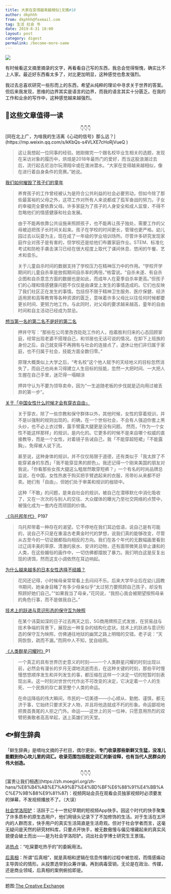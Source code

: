```yaml
---
title: 大家在变得越来越相似|文摘#18
author: dkphhh
from: dkphhh@foxmail.com
tag: 生活 社会 书
date: 2019-8-31 18:00
layout: post
category: digest
permalink: /become-more-same
---
```


![](https://images.unsplash.com/photo-1529720317453-c8da503f2051?ixlib=rb-1.2.1&ixid=eyJhcHBfaWQiOjEyMDd9)

有时候看这文摘里摘录的文字，再看看自己写的东西，我总会觉得惭愧，确实比不上人家。最近好东西看太多了，对比更加明显，这种感觉也愈发强烈。

我过去总喜欢研究一些形而上的东西，希望从纯粹的理论中寻求关于世界的答案。但后来我发现，思维的边界其实是语言的边界，而我的语言其实十分匮乏。在我的工作和业余的写作中，这种感觉越来越强烈。

## 📰这些文章值得一读

<center>👇👇👇</center>
[同在北上广，为啥我的生活离《心动的信号》那么远？](https://mp.weixin.qq.com/s/kKbQs-s4VLXE7cHoRjVueQ )

> 这让我想起一位同事的经验。她刚做完一个跟名校毕业生相关的选题，发现在采访对象的履历中，烘焙是2018年最热门的爱好，而当这股浪潮过去后，流行起去尼泊尔玩滑翔伞或在澳洲潜水。“大家在变得越来越相似，像在进行着自身条件的竞赛。”她说。

[我们如何摧毁了孩子们的童年](https://cn.nytimes.com/opinion/20190821/childhood-suicide-depression-anxiety/ )

> 养育孩子的工作曾经被认为是符合公共利益的社会必要劳动，但如今除了那些最富裕的父母之外，这项工作对所有人来说都成了孤军奋战的努力。子女的幸福完全要依靠父母。许多家庭为了孩子的人身安全和成人监督，不得不忽略他们的情感健康和社会发展。
>
> 由于不能再依靠公共设施来照顾孩子，也不能再让孩子独处，需要工作的父母被迫把孩子长时间关起来。孩子在学校的时间更长，管理也更严格。幼儿园过去以玩耍为主，现在成了一年级的学业培训场所。尽管许多研究发现家庭作业对孩子是有害的，但学校还是给他们布置家庭作业。STEM、标准化考试和防枪手袭击演习已经在很大程度上取代了课间休息、悠闲的午餐、艺术和音乐。
>
> 关于儿童自杀时间的数据支持了学校压力在精神压力中的作用。“学校开学期间的儿童自杀率是放假期间自杀率的两倍，”格雷说。“自杀未遂、有自杀企图和自杀意念方面的数据也是如此，而成年人在夏季自杀率更高。”但孩子们的心理和情感健康问题不仅仅是由课堂上发生的事情造成的。它们也反映了我们社区正在发生的事情。包括但不限于精神卫生服务、医疗保健、经济适用房和高等教育等各种资源的匮乏，意味着许多父母比以往任何时候都要更长时间、更努力地工作。与此同时，对父母的要求越来越高，童年的自由时间和自主活动已经成为禁忌。

[想当第一名的第二名不是好的第二名](https://mp.weixin.qq.com/s/-rvYGknJIgzVl5C9MqUe_A)

> 押井守写：“那些在公司里孜孜矻矻工作的人，抱着胜利归来的心态回顾家庭，经常出现老婆不搭理自己，和邻居也无话可说的情况。在卸下上班族的身份之后，自己就变得不再拥有与社会的连接点了，退休让他们非归属于家庭，也不归属于社会，技能方面全数归零。”
>
> 原理大概类似上大学之后，“考名校”这个他人赋予的天经地义的目标忽然消失了，而自己也尚未习得建立人生目标的技能，忽然一大把时间、一大把人生握在自己手里，迷茫得一塌糊涂
>
> 押井守认为不要为领导卖命，因为“一生追随老板的步伐就是迈向用过被丢弃的第一步”。

[关于「中国女性什么时候才会有穿衣自由」](https://m.weibo.cn/status/4404755994214124 )

> 关于穿衣，除了一些宗教和保守群体以外，其他时候，女性的穿着规训，并不是以强制的规则出现的。的确，在一个世俗社会，不会有人强迫你套上黑头纱，也不必上衣过臀，露手臂露大腿更是没有问题。
> 然而，「作为一个女性不能这样那样」的规训，是内化的。它更多的时候不是来自哪个权威的直接教导，而是一个女性，对着镜子告诫自己，我「不能穿超短裙」「不能露胸」，免得被人说下流。
>
> 甚至说，这种身体的规训，并不仅仅局限于道德，还有类似于「我太胖了不能穿紧身的东西」「我不能穿显黑的颜色」。我还记得一个刚来美国的朋友对我说，「你看那些女孩大腿这么粗居然敢穿短裤？」一个有名的时尚品牌总监说，在中国，女性热衷于购买把手臂遮起来的衣服，吊带衫从来都不好卖。她们有「自由」，但她们处于审美和规训的枷锁中。
>
> 这种「不敢」的问题，是来自社会的规训，被自己在潜移默化中消化吸收了，又在一次次的与别人的交往、大众媒体的曝光乃至社交网络的点赞中，被强化成为一套内在而顽固的价值。

[《乌托邦年代》](https://book.douban.com/subject/30141667/) P197

> 乌托邦带着一种存在的渴望。它不停地在我们耳边低语，说自己是有可能的，说自己不只是在重温古老黄金时代的梦想，说我们真的能够改变，尽管从古至今的一切证据都指向相反的方向。我们在各个年代的无数幅画里看到过辽阔丰美的草原、清澈的泉水、安详的动物，还有面带微笑且举止谦和的人类，在这些媚俗的画作中，一切仿佛都摆脱了暴力。我们明白这是反复出现的诱饵，然而这支小调依然在耳边响起。

[为什么越来越多的日本女性选择不结婚？](https://cn.nytimes.com/asia-pacific/20190808/japan-single-women-marriage/ )

> 花冈还记得，小时候母亲常常看上去闷闷不乐。后来大学毕业后在幼儿园教书期间，她亲身目睹了有多少母亲似乎“太过努力要照顾自己孩子，却没有照顾好她们自己。”“如果我当了母亲，”花冈说，“我担心我会被期望按照母亲的角色行事，而不是做我自己。”

[技术上的跃进与意识形态的保守互为映照](https://www.douban.com/doubanapp/dispatch?uri=/status/2520910035/)

> 在某个讳莫如深的日子过去两天之后，5G商用牌照正式发放，在贸易战与技术争端的背景下，展现出一种复杂的结构化症状。技术上的跃进与意识形态的保守互为映照，仿佛通往地狱的幽冥之路上明暗的交错。老子说：“天网恢恢，疏而不漏。”而网中人不知，犹自结网。

[《人类群星闪耀时》](https://book.douban.com/subject/1201620/)P1

> 一个真正的具有世界历史意义的时刻——一个人类群星闪耀的时刻出现以前，必然会有漫长的岁月无谓地流逝而去，在这种关键的时刻，那些平时慢慢悠悠顺序发生和并列发生的事，都压缩在这样一个决定一切的短暂时刻表现出来。这一时刻对世世代代作出不可改变的决定，它决定着一个人的生死、一个民族的存亡甚至整个人类的命运。
>
> 在命运降临的伟大瞬间，市民的一切美德——小心顺从、勤勉、谨慎，都无济于事，它始终只要求天才人物，并且将他造就成不朽的形象。命运鄙视地把畏首畏尾的人拒之门外。命运——这世上的另一位神，只愿意用热烈的双臂把勇敢者高高举起，送上英雄们的天堂。

## 🐟鲜生辞典

「鲜生辞典」是嘀咕文摘的子栏目，偶尔更新。**专门收录那些新鲜又生猛，没准儿能戳到你心坎儿里的词汇。收录范围包括既定词汇的新诠释，也有当代人民群众的伟大创造。**

 <center>👇👇👇</center>
[富贵让我们相遇](https://zh.moegirl.org/zh-hans/%E8%B4%AB%E7%A9%B7%E4%BD%BF%E6%88%91%E4%BB%AC%E7%9B%B8%E9%81%87)：视频网站会员在观看会员独家视频时必须要发的弹幕，不发视频播放不了。（大误）

[社会学洛阳铲](https://zhuanlan.zhihu.com/p/63591578)：活跃于二十一世纪早期的短视频App快手。因这个时代的快手聚集了许多质朴的原生态用户，他们用镜头记录下了不加修饰的生活。对于生活在五环内的人群而言，快手用户的真实生活简直是生活奇观。但对于社会学者而言，这毫无疑问是天然的研究材料库，只要点开快手，被无数傲慢与偏见埋藏起来的真实风貌便会破土而出——是为社会学洛阳铲。词出社会学博士研究生王景瑞。

追[热点](https://zh.wikipedia.org/wiki/%E7%83%AD%E7%82%B9_(Wi-Fi))：“吃屎要吃热乎的”的委婉用法。

[后真相](https://book.douban.com/subject/33387422/)：所谓“后真相”，就是真相和逻辑在信息传播的过程中被忽视，而情感煽动主导舆论的情形。从投票选举到众筹诈骗，再到病毒营销，无论是在政治、传媒，还是商业领域，后真相的案例俯拾即是。

---

题图:[The Creative Exchange](https://unsplash.com/photos/kWVImL5QxJI)

